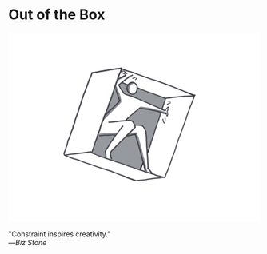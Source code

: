 # Out of the Box

![](../.gitbook/assets/illustration-out-of-the-box.png)

"Constraint inspires creativity."  
—_Biz Stone_

